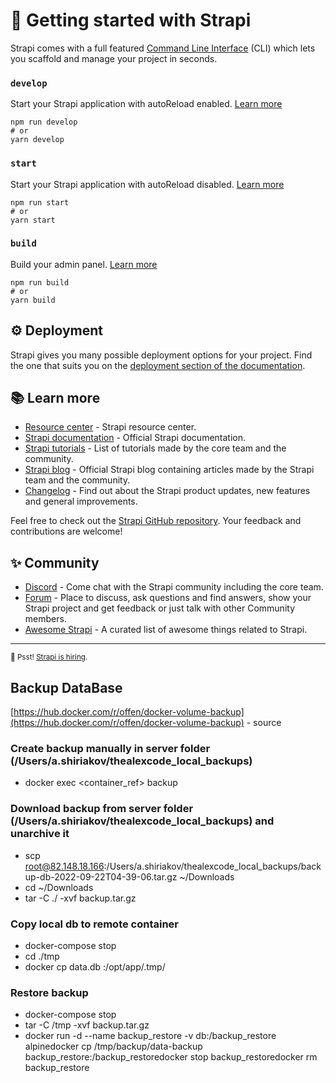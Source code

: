 # 🚀 Getting started with Strapi

Strapi comes with a full featured [Command Line Interface](https://docs.strapi.io/developer-docs/latest/developer-resources/cli/CLI.html) (CLI) which lets you scaffold and manage your project in seconds.

### `develop`

Start your Strapi application with autoReload enabled. [Learn more](https://docs.strapi.io/developer-docs/latest/developer-resources/cli/CLI.html#strapi-develop)

```
npm run develop
# or
yarn develop
```

### `start`

Start your Strapi application with autoReload disabled. [Learn more](https://docs.strapi.io/developer-docs/latest/developer-resources/cli/CLI.html#strapi-start)

```
npm run start
# or
yarn start
```

### `build`

Build your admin panel. [Learn more](https://docs.strapi.io/developer-docs/latest/developer-resources/cli/CLI.html#strapi-build)

```
npm run build
# or
yarn build
```

## ⚙️ Deployment

Strapi gives you many possible deployment options for your project. Find the one that suits you on the [deployment section of the documentation](https://docs.strapi.io/developer-docs/latest/setup-deployment-guides/deployment.html).

## 📚 Learn more

- [Resource center](https://strapi.io/resource-center) - Strapi resource center.
- [Strapi documentation](https://docs.strapi.io) - Official Strapi documentation.
- [Strapi tutorials](https://strapi.io/tutorials) - List of tutorials made by the core team and the community.
- [Strapi blog](https://docs.strapi.io) - Official Strapi blog containing articles made by the Strapi team and the community.
- [Changelog](https://strapi.io/changelog) - Find out about the Strapi product updates, new features and general improvements.

Feel free to check out the [Strapi GitHub repository](https://github.com/strapi/strapi). Your feedback and contributions are welcome!

## ✨ Community

- [Discord](https://discord.strapi.io) - Come chat with the Strapi community including the core team.
- [Forum](https://forum.strapi.io/) - Place to discuss, ask questions and find answers, show your Strapi project and get feedback or just talk with other Community members.
- [Awesome Strapi](https://github.com/strapi/awesome-strapi) - A curated list of awesome things related to Strapi.

---

<sub>🤫 Psst! [Strapi is hiring](https://strapi.io/careers).</sub>



## Backup DataBase
[https://hub.docker.com/r/offen/docker-volume-backup](https://hub.docker.com/r/offen/docker-volume-backup) - source

### Create backup manually in server folder (/Users/a.shiriakov/thealexcode_local_backups)
- docker exec <container_ref> backup

### Download backup from server folder (/Users/a.shiriakov/thealexcode_local_backups) and unarchive it
- scp root@82.148.18.166:/Users/a.shiriakov/thealexcode_local_backups/backup-db-2022-09-22T04-39-06.tar.gz ~/Downloads
- cd ~/Downloads
- tar -C ./ -xvf backup.tar.gz

### Copy local db to remote container
- docker-compose stop
- cd ./tmp
- docker cp data.db <containerName>:/opt/app/.tmp/

### Restore backup
- docker-compose stop
- tar -C /tmp -xvf backup.tar.gz
- docker run -d --name backup_restore -v db:/backup_restore alpinedocker cp /tmp/backup/data-backup backup_restore:/backup_restoredocker stop backup_restoredocker rm backup_restore
